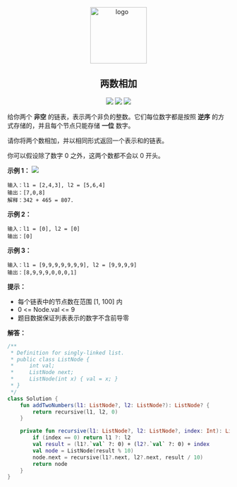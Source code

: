 <p align="center">
    <img width="128" src="https://static.leetcode.cn/cn-mono-assets/production/assets/leetcode-logo.5d9d9fa9.svg" alt="logo">
</p>
<h2 align="center">两数相加</h2>

<p align="center">
<a href="https://leetcode.cn/problems/two-sum/"><img src="https://img.shields.io/badge/0002-两数相加-blue"></a>
<img src="https://img.shields.io/badge/%E9%9A%BE%E5%BA%A6-%E4%B8%AD%E7%AD%89-%23FFA119">
<img src="https://img.shields.io/badge/language-Kotlin-%237f52ff">
</p>

给你两个 **非空** 的链表，表示两个非负的整数。它们每位数字都是按照 **逆序** 的方式存储的，并且每个节点只能存储 **一位** 数字。

请你将两个数相加，并以相同形式返回一个表示和的链表。

你可以假设除了数字 0 之外，这两个数都不会以 0 开头。

**示例 1：**
![](https://assets.leetcode-cn.com/aliyun-lc-upload/uploads/2021/01/02/addtwonumber1.jpg)
```text
输入：l1 = [2,4,3], l2 = [5,6,4]
输出：[7,0,8]
解释：342 + 465 = 807.
```

**示例 2：**

```text
输入：l1 = [0], l2 = [0]
输出：[0]
```

**示例 3：**

```text
输入：l1 = [9,9,9,9,9,9,9], l2 = [9,9,9,9]
输出：[8,9,9,9,0,0,0,1]
```

**提示：**

- 每个链表中的节点数在范围 [1, 100] 内
- 0 <= Node.val <= 9
- 题目数据保证列表表示的数字不含前导零

**解答：**

```kotlin
/**
 * Definition for singly-linked list.
 * public class ListNode {
 *     int val;
 *     ListNode next;
 *     ListNode(int x) { val = x; }
 * }
 */
class Solution {
    fun addTwoNumbers(l1: ListNode?, l2: ListNode?): ListNode? {
        return recursive(l1, l2, 0)
    }

    private fun recursive(l1: ListNode?, l2: ListNode?, index: Int): ListNode? {
        if (index == 0) return l1 ?: l2
        val result = (l1?.`val` ?: 0) + (l2?.`val` ?: 0) + index
        val node = ListNode(result % 10)
        node.next = recursive(l1?.next, l2?.next, result / 10)
        return node
    }
}
```